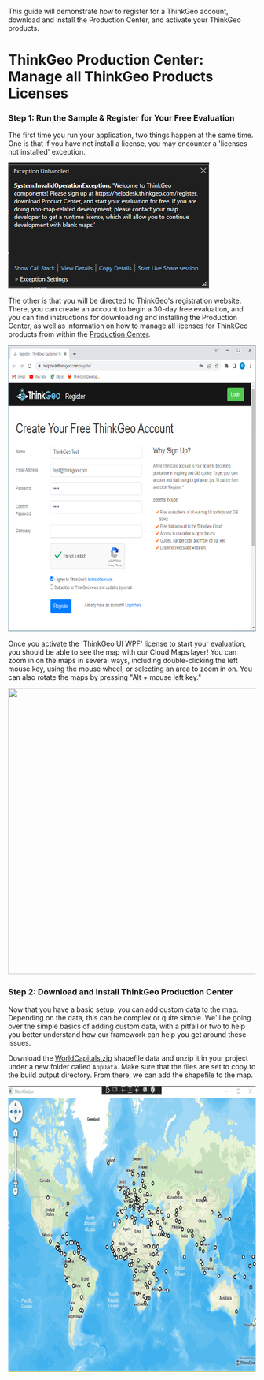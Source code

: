 This guide will demonstrate how to register for a ThinkGeo account, download and install the Production Center, and activate your ThinkGeo products.

# ThinkGeo Production Center: Manage all ThinkGeo Products Licenses

### Step 1: Run the Sample & Register for Your Free Evaluation

The first time you run your application, two things happen at the same time. One is that if you have not install a license, you may encounter a 'licenses not installed' exception. 

![Registration Exception](./assets/LicenseNotInstalledException.png "Registration Exception")

The other is that you will be directed to ThinkGeo's registration website. There, you can create an account to begin a 30-day free evaluation, and you can find instructions for downloading and installing the Production Center, as well as information on how to manage all licenses for ThinkGeo products from within the [Production Center](https://cloud.thinkgeo.com/clients.html). 

<img src="./assets/Create_ThinkGeo_Account.png"  width="840" height="580">

Once you activate the 'ThinkGeo UI WPF' license to start your evaluation, you should be able to see the map with our Cloud Maps layer! You can zoom in on the maps in several ways, including double-clicking the left mouse key, using the mouse wheel, or selecting an area to zoom in on. You can also rotate the maps by pressing "Alt + mouse left key."

<img src="./assets/Cloud_Maps_Layer_ScreenShot.gif"  width="840" height="580">

### Step 2: Download and install ThinkGeo Production Center

Now that you have a basic setup, you can add custom data to the map. Depending on the data, this can be complex or quite simple. We'll be going over the simple basics of adding custom data, with a pitfall or two to help you better understand how our framework can help you get around these issues.

Download the [WorldCapitals.zip](https://gitlab.com/thinkgeo/public/thinkgeo-desktop-maps/-/tree/master/assets/WorldCapitals.zip) shapefile data and unzip it in your project under a new folder called `AppData`. Make sure that the files are set to copy to the build output directory. From there, we can add the shapefile to the map.

<img src="./assets/QuickStart_ShapeFile_PointStyle_ScreenShot.gif"  width="840" height="580">
